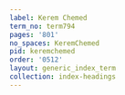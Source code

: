 ```yaml
---
label: Kerem Chemed
term_no: term794
pages: '801'
no_spaces: KeremChemed
pid: keremchemed
order: '0512'
layout: generic_index_term
collection: index-headings
---
```

